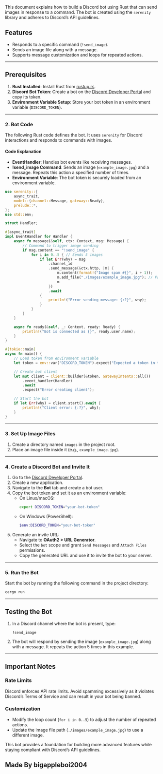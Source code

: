 
This document explains how to build a Discord bot using Rust that can send images in response to a command. The bot is created using the `serenity` library and adheres to Discord’s API guidelines.

## Features
- Responds to a specific command (`!send_image`).
- Sends an image file along with a message.
- Supports message customization and loops for repeated actions.

---

## Prerequisites

1. **Rust Installed**: Install Rust from [rustup.rs](https://rustup.rs/).
2. **Discord Bot Token**: Create a bot on the [Discord Developer Portal](https://discord.com/developers/applications) and copy its token.
3. **Environment Variable Setup**: Store your bot token in an environment variable (`DISCORD_TOKEN`).

---


### 2. Bot Code

The following Rust code defines the bot. It uses `serenity` for Discord interactions and responds to commands with images.

#### **Code Explanation**
- **EventHandler**: Handles bot events like receiving messages.
- **!send_image Command**: Sends an image (`example_image.jpg`) and a message. Repeats this action a specified number of times.
- **Environment Variable**: The bot token is securely loaded from an environment variable.

```rust
use serenity::{
    async_trait,
    model::{channel::Message, gateway::Ready},
    prelude::*,
};
use std::env;

struct Handler;

#[async_trait]
impl EventHandler for Handler {
    async fn message(&self, ctx: Context, msg: Message) {
        // Command to trigger image sending
        if msg.content == "!send_image" {
            for i in 0..5 { // Sends 5 images
                if let Err(why) = msg
                    .channel_id
                    .send_message(&ctx.http, |m| {
                        m.content(format!("Image spam #{}", i + 1));
                        m.add_file("./images/example_image.jpg"); // Path to the image
                        m
                    })
                    .await
                {
                    println!("Error sending message: {:?}", why);
                }
            }
        }
    }

    async fn ready(&self, _: Context, ready: Ready) {
        println!("Bot is connected as {}", ready.user.name);
    }
}

#[tokio::main]
async fn main() {
    // Load token from environment variable
    let token = env::var("DISCORD_TOKEN").expect("Expected a token in the environment");

    // Create bot client
    let mut client = Client::builder(&token, GatewayIntents::all())
        .event_handler(Handler)
        .await
        .expect("Error creating client");

    // Start the bot
    if let Err(why) = client.start().await {
        println!("Client error: {:?}", why);
    }
}
```

---

### 3. Set Up Image Files

1. Create a directory named `images` in the project root.
2. Place an image file inside it (e.g., `example_image.jpg`).

---

### 4. Create a Discord Bot and Invite It

1. Go to the [Discord Developer Portal](https://discord.com/developers/applications).
2. Create a new application.
3. Navigate to the **Bot** tab and create a bot user.
4. Copy the bot token and set it as an environment variable:
   - On Linux/macOS:
     ```bash
     export DISCORD_TOKEN="your-bot-token"
     ```
   - On Windows (PowerShell):
     ```powershell
     $env:DISCORD_TOKEN="your-bot-token"
     ```
5. Generate an invite URL:
   - Navigate to **OAuth2 > URL Generator**.
   - Select the `bot` scope and grant `Send Messages` and `Attach Files` permissions.
   - Copy the generated URL and use it to invite the bot to your server.

---

### 5. Run the Bot

Start the bot by running the following command in the project directory:
```bash
cargo run
```

---

## Testing the Bot

1. In a Discord channel where the bot is present, type:
   ```
   !send_image
   ```
2. The bot will respond by sending the image (`example_image.jpg`) along with a message. It repeats the action 5 times in this example.

---

## Important Notes

### Rate Limits
Discord enforces API rate limits. Avoid spamming excessively as it violates Discord’s Terms of Service and can result in your bot being banned.

### Customization
- Modify the loop count (`for i in 0..5`) to adjust the number of repeated actions.
- Update the image file path (`./images/example_image.jpg`) to use a different image.



This bot provides a foundation for building more advanced features while staying compliant with Discord’s API guidelines.

## Made By bigappleboi2004


